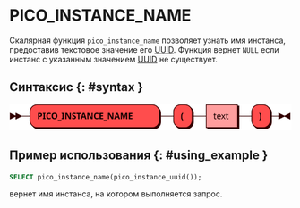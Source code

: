 # PICO_INSTANCE_NAME

Скалярная функция `pico_instance_name` позволяет узнать имя инстанса,
предоставив текстовое значение его [UUID]. Функция вернет `NULL` если инстанс с
указанным значением [UUID] не существует.

[UUID]: pico_instance_uuid.md

## Синтаксис {: #syntax }

![PICO_INSTANCE_NAME](../../images/ebnf/pico_instance_name.svg)

## Пример использования {: #using_example }

```sql
SELECT pico_instance_name(pico_instance_uuid());
```

вернет имя инстанса, на котором выполняется запрос.
